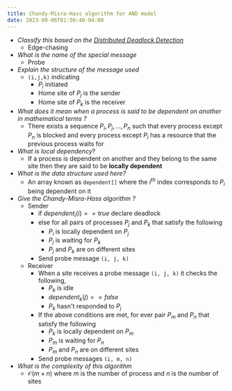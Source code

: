 ```yaml
---
title: Chandy-Misra-Hass algorithm for AND model
date: 2023-09-06T01:50:40-04:00
---
```


- _Classify this based on the [Distributed Deadlock Detection](Distributed%20Deadlock%20Detection.md)_
	- Edge-chasing
- _What is the name of the special message_
	- Probe
- _Explain the structure of the message used_
	- `(i,j,k)` indicating
		- $P_i$ initiated
		- Home site of $P_j$ is the sender
		- Home site of $P_k$ is the receiver
- _What does it mean when a process is said to be dependent on another in mathematical terms ?_
	- There exists a sequence $P_i, P_j, \ldots, P_n$ such that every process except $P_n$ is blocked and every process except $P_i$ has a resource that the previous process waits for
- _What is local dependency_?
	- If a process is dependent on another and they belong to the same site then they are said to be __locally dependent__
- _What is the data structure used here?_
	- An array known as `dependent[]` where the $i^{th}$ index corresponds to $P_i$ being dependent on it
- _Give the Chandy-Misra-Hass algorithm ?_
	- Sender
		- if $dependent_i(i) == true$ declare deadlock
		- else for all pairs of processes $P_j$ and $P_k$ that satisfy the following
			- $P_i$ is locally dependent on $P_j$
			- $P_j$ is waiting for $P_k$
			- $P_j$ and $P_k$ are on different sites
		- Send probe message `(i, j, k)`
	- Receiver
		- When a site receives a probe message `(i, j, k)` it checks the following,
			- $P_k$ is idle
			- $dependent_k(j) == false$
			- $P_k$ hasn't responded to $P_j$
		- If the above conditions are met, for ever pair $P_m$ and $P_n$ that satisfy the following
			- $P_k$ is locally dependent on $P_m$
			- $P_m$ is waiting for $P_n$
			- $P_m$ and $P_n$ are on different sites
		- Send probe messages `(i, m, n)`
- _What is the complexity of this algorithm_
	- $\mathcal{O}(m\times n)$ where $m$ is the number of process and $n$ is the number of sites